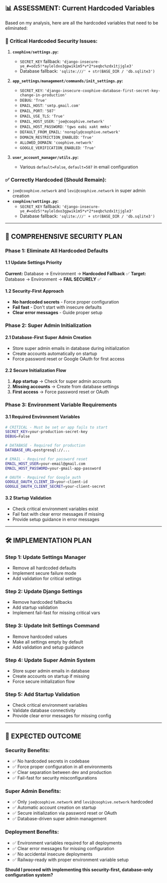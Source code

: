 
## 📊 ASSESSMENT: Current Hardcoded Variables

Based on my analysis, here are all the hardcoded variables that need to be eliminated:

### 🚨 **Critical Hardcoded Security Issues:**

1. **`coophive/settings.py`:**
   - `SECRET_KEY` fallback: `'django-insecure-ye_#=odz5!*ayleldxo3gpwik1m5*v*2*seqbc%zdx1tjjgle3'`
   - Database fallback: `'sqlite:///' + str(BASE_DIR / 'db.sqlite3')`

2. **`app_settings/management/commands/init_settings.py`:**
   - `SECRET_KEY`: `'django-insecure-coophive-database-first-secret-key-change-in-production'`
   - `DEBUG`: `'True'`
   - `EMAIL_HOST`: `'smtp.gmail.com'`
   - `EMAIL_PORT`: `'587'`
   - `EMAIL_USE_TLS`: `'True'`
   - `EMAIL_HOST_USER`: `'joe@coophive.network'`
   - `EMAIL_HOST_PASSWORD`: `'tgws eabi xakt mmks'`
   - `DEFAULT_FROM_EMAIL`: `'noreply@coophive.network'`
   - `DOMAIN_RESTRICTION_ENABLED`: `'True'`
   - `ALLOWED_DOMAIN`: `'coophive.network'`
   - `GOOGLE_VERIFICATION_ENABLED`: `'True'`

3. **`user_account_manager/utils.py`:**
   - Various `default=False`, `default=587` in email configuration

### ✅ **Correctly Hardcoded (Should Remain):**
- `joe@coophive.network` and `levi@coophive.network` in super admin creation
-  **`coophive/settings.py`:**
   - `SECRET_KEY` fallback: `'django-insecure-ye_#=odz5!*ayleldxo3gpwik1m5*v*2*seqbc%zdx1tjjgle3'`
   - Database fallback: `'sqlite:///' + str(BASE_DIR / 'db.sqlite3')`

---

## 🎯 **COMPREHENSIVE SECURITY PLAN**

### **Phase 1: Eliminate All Hardcoded Defaults**

#### **1.1 Update Settings Priority**
**Current:** Database → Environment → **Hardcoded Fallback** ✅ 
**Target:** Database → Environment → **FAIL SECURELY** ✅

#### **1.2 Security-First Approach**
- **No hardcoded secrets** - Force proper configuration
- **Fail fast** - Don't start with insecure defaults
- **Clear error messages** - Guide proper setup

### **Phase 2: Super Admin Initialization**

#### **2.1 Database-First Super Admin Creation**
- Store super admin emails in database during initialization
- Create accounts automatically on startup
- Force password reset or Google OAuth for first access

#### **2.2 Secure Initialization Flow**
1. **App startup** → Check for super admin accounts
2. **Missing accounts** → Create from database settings
3. **First access** → Force password reset or OAuth

### **Phase 3: Environment Variable Requirements**

#### **3.1 Required Environment Variables**
```bash
# CRITICAL - Must be set or app fails to start
SECRET_KEY=your-production-secret-key
DEBUG=False

# DATABASE - Required for production
DATABASE_URL=postgresql://...

# EMAIL - Required for password reset
EMAIL_HOST_USER=your-email@gmail.com
EMAIL_HOST_PASSWORD=your-gmail-app-password

# OAUTH - Required for Google auth
GOOGLE_OAUTH_CLIENT_ID=your-client-id
GOOGLE_OAUTH_CLIENT_SECRET=your-client-secret
```

#### **3.2 Startup Validation**
- Check critical environment variables exist
- Fail fast with clear error messages if missing
- Provide setup guidance in error messages

---

## 🛠️ **IMPLEMENTATION PLAN**

### **Step 1: Update Settings Manager**
- Remove all hardcoded defaults
- Implement secure failure mode
- Add validation for critical settings

### **Step 2: Update Django Settings**
- Remove hardcoded fallbacks
- Add startup validation
- Implement fail-fast for missing critical vars

### **Step 3: Update Init Settings Command**
- Remove hardcoded values
- Make all settings empty by default
- Add validation and setup guidance

### **Step 4: Update Super Admin System**
- Store super admin emails in database
- Create accounts on startup if missing
- Force secure initialization flow

### **Step 5: Add Startup Validation**
- Check critical environment variables
- Validate database connectivity
- Provide clear error messages for missing config

---

## 🎯 **EXPECTED OUTCOME**

### **Security Benefits:**
- ✅ No hardcoded secrets in codebase
- ✅ Force proper configuration in all environments
- ✅ Clear separation between dev and production
- ✅ Fail-fast for security misconfigurations

### **Super Admin Benefits:**
- ✅ Only `joe@coophive.network` and `levi@coophive.network` hardcoded
- ✅ Automatic account creation on startup
- ✅ Secure initialization via password reset or OAuth
- ✅ Database-driven super admin management

### **Deployment Benefits:**
- ✅ Environment variables required for all deployments
- ✅ Clear error messages for missing configuration
- ✅ No accidental insecure deployments
- ✅ Railway-ready with proper environment variable setup

**Should I proceed with implementing this security-first, database-only configuration system?**